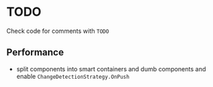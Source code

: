 # TODO
Check code for comments with `TODO`

## Performance
- split components into smart containers and dumb components and enable `ChangeDetectionStrategy.OnPush`

